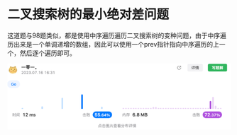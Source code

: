 # 二叉搜索树的最小绝对差问题
这道题与98题类似，都是使用中序遍历遍历二叉搜索树的变种问题，由于中序遍历出来是一个单调递增的数组，因此可以使用一个prev指针指向中序遍历的上一个，然后逐个遍历即可。  

![img.png](img.png)